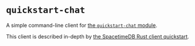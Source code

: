# `quickstart-chat`

A simple command-line client for [the `quickstart-chat` module](/modules/quickstart-chat).

This client is described in-depth by [the SpacetimeDB Rust client quickstart](https://spacetimedb.com/docs/sdks/rust/quickstart).
